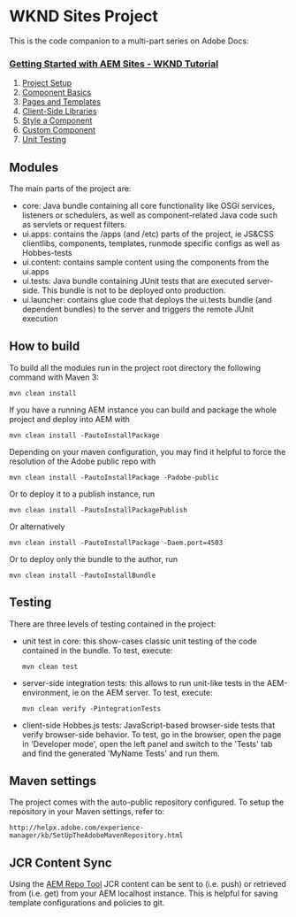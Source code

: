 # WKND Sites Project

This is the code companion to a multi-part series on Adobe Docs:

### [Getting Started with AEM Sites - WKND Tutorial](https://docs.adobe.com/content/help/en/experience-manager-learn/getting-started-wknd-tutorial-develop/overview.html)

1. [Project Setup](https://docs.adobe.com/content/help/en/experience-manager-learn/getting-started-wknd-tutorial-develop/project-setup.html)
2. [Component Basics](https://docs.adobe.com/content/help/en/experience-manager-learn/getting-started-wknd-tutorial-develop/component-basics.html)
3. [Pages and Templates](https://docs.adobe.com/content/help/en/experience-manager-learn/getting-started-wknd-tutorial-develop/pages-templates.html)
4. [Client-Side Libraries](https://docs.adobe.com/content/help/en/experience-manager-learn/getting-started-wknd-tutorial-develop/client-side-libraries.html)
5. [Style a Component](https://docs.adobe.com/content/help/en/experience-manager-learn/getting-started-wknd-tutorial-develop/style-system.html)
6. [Custom Component](https://docs.adobe.com/content/help/en/experience-manager-learn/getting-started-wknd-tutorial-develop/custom-component.html)
7. [Unit Testing](https://docs.adobe.com/content/help/en/experience-manager-learn/getting-started-wknd-tutorial-develop/unit-testing.html)

## Modules

The main parts of the project are:

* core: Java bundle containing all core functionality like OSGi services, listeners or schedulers, as well as component-related Java code such as servlets or request filters.
* ui.apps: contains the /apps (and /etc) parts of the project, ie JS&CSS clientlibs, components, templates, runmode specific configs as well as Hobbes-tests
* ui.content: contains sample content using the components from the ui.apps
* ui.tests: Java bundle containing JUnit tests that are executed server-side. This bundle is not to be deployed onto production.
* ui.launcher: contains glue code that deploys the ui.tests bundle (and dependent bundles) to the server and triggers the remote JUnit execution

## How to build

To build all the modules run in the project root directory the following command with Maven 3:

    mvn clean install

If you have a running AEM instance you can build and package the whole project and deploy into AEM with  

    mvn clean install -PautoInstallPackage

Depending on your maven configuration, you may find it helpful to force the resolution of the Adobe public repo with

    mvn clean install -PautoInstallPackage -Padobe-public
    
Or to deploy it to a publish instance, run

    mvn clean install -PautoInstallPackagePublish
    
Or alternatively

    mvn clean install -PautoInstallPackage -Daem.port=4503

Or to deploy only the bundle to the author, run

    mvn clean install -PautoInstallBundle

## Testing

There are three levels of testing contained in the project:

* unit test in core: this show-cases classic unit testing of the code contained in the bundle. To test, execute:

    ```
    mvn clean test
    ```

* server-side integration tests: this allows to run unit-like tests in the AEM-environment, ie on the AEM server. To test, execute:

    ```
    mvn clean verify -PintegrationTests
    ```

* client-side Hobbes.js tests: JavaScript-based browser-side tests that verify browser-side behavior. To test, go in the browser, open the page in 'Developer mode', open the left panel and switch to the 'Tests' tab and find the generated 'MyName Tests' and run them.


## Maven settings

The project comes with the auto-public repository configured. To setup the repository in your Maven settings, refer to:

    http://helpx.adobe.com/experience-manager/kb/SetUpTheAdobeMavenRepository.html

## JCR Content Sync

Using the [AEM Repo Tool](https://docs.adobe.com/content/help/en/experience-manager-65/developing/devtools/aem-repo-tool.html) JCR content can be sent to (i.e. push) or retrieved from (i.e. get) from your AEM localhost instance. This is helpful for saving template configurations and policies to git.  